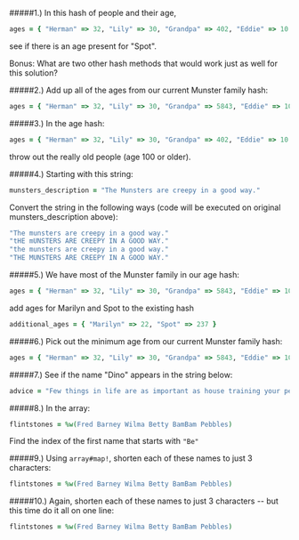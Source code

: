 #####1.) In this hash of people and their age,
```ruby
ages = { "Herman" => 32, "Lily" => 30, "Grandpa" => 402, "Eddie" => 10 }
```

see if there is an age present for "Spot".



Bonus: What are two other hash methods that would work just as well for this solution?



#####2.) Add up all of the ages from our current Munster family hash:
```ruby
ages = { "Herman" => 32, "Lily" => 30, "Grandpa" => 5843, "Eddie" => 10, "Marilyn" => 22, "Spot" => 237 }
```


#####3.) In the age hash:
```ruby
ages = { "Herman" => 32, "Lily" => 30, "Grandpa" => 402, "Eddie" => 10 }
```

throw out the really old people (age 100 or older).



#####4.) Starting with this string:
```ruby
munsters_description = "The Munsters are creepy in a good way."
```

Convert the string in the following ways (code will be executed on original munsters_description above):

```ruby
"The munsters are creepy in a good way."
"tHE mUNSTERS ARE CREEPY IN A GOOD WAY."
"the munsters are creepy in a good way."
"THE MUNSTERS ARE CREEPY IN A GOOD WAY."
```



#####5.) We have most of the Munster family in our age hash:
```ruby
ages = { "Herman" => 32, "Lily" => 30, "Grandpa" => 5843, "Eddie" => 10 }
```

add ages for Marilyn and Spot to the existing hash

```ruby
additional_ages = { "Marilyn" => 22, "Spot" => 237 }
```



#####6.) Pick out the minimum age from our current Munster family hash:
```ruby
ages = { "Herman" => 32, "Lily" => 30, "Grandpa" => 5843, "Eddie" => 10, "Marilyn" => 22, "Spot" => 237 }
```



#####7.) See if the name "Dino" appears in the string below:
```ruby
advice = "Few things in life are as important as house training your pet dinosaur."
```



#####8.) In the array:
```ruby
flintstones = %w(Fred Barney Wilma Betty BamBam Pebbles)
```

Find the index of the first name that starts with `"Be"`



#####9.) Using `array#map!`, shorten each of these names to just 3 characters:
```ruby
flintstones = %w(Fred Barney Wilma Betty BamBam Pebbles)
```


#####10.) Again, shorten each of these names to just 3 characters -- but this time do it all on one line:
```ruby
flintstones = %w(Fred Barney Wilma Betty BamBam Pebbles)
```


